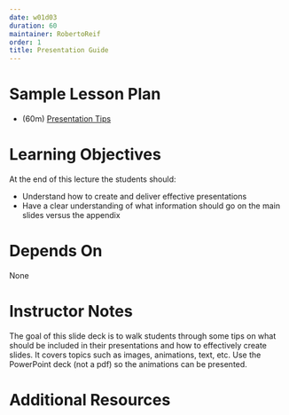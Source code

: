 ```yaml
---
date: w01d03
duration: 60
maintainer: RobertoReif
order: 1
title: Presentation Guide
---
```


# Sample Lesson Plan
* (60m) [Presentation Tips](PresentationGuide.pptx)


# Learning Objectives

At the end of this lecture the students should:

* Understand how to create and deliver effective presentations
* Have a clear understanding of what information should go on the main slides versus the appendix


# Depends On

None


# Instructor Notes
The goal of this slide deck is to walk students through some tips on what should be included in their presentations and how to effectively create slides.  It covers topics such as images, animations, text, etc. Use the PowerPoint deck (not a pdf) so the animations can be presented.


# Additional Resources